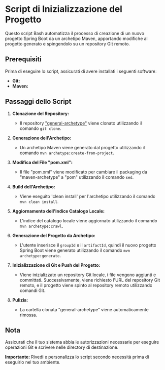 # Script di Inizializzazione del Progetto

Questo script Bash automatizza il processo di creazione di un nuovo progetto Spring Boot da un archetipo Maven, apportando modifiche al progetto generato e spingendolo su un repository Git remoto.

## Prerequisiti

Prima di eseguire lo script, assicurati di avere installati i seguenti software:

- **Git:** 
- **Maven:** 

## Passaggi dello Script

1. **Clonazione del Repository:**
   - Il repository ["general-archetype"](https://github.com/vincenzo-ingenito/general-archetype.git) viene clonato utilizzando il comando `git clone`.

2. **Generazione dell'Archetipo:**
   - Un archetipo Maven viene generato dal progetto utilizzando il comando `mvn archetype:create-from-project`.

3. **Modifica del File "pom.xml":**
   - Il file "pom.xml" viene modificato per cambiare il packaging da "maven-archetype" a "pom" utilizzando il comando `sed`.

4. **Build dell'Archetipo:**
   - Viene eseguito 'clean install' per l'archetipo utilizzando il comando `mvn clean install`.

5. **Aggiornamento dell'Indice Catalogo Locale:**
   - L'indice del catalogo locale viene aggiornato utilizzando il comando `mvn archetype:crawl`.

6. **Generazione del Progetto da Archetipo:**
   - L'utente inserisce il `groupId` e il `artifactId`, quindi il nuovo progetto Spring Boot viene generato utilizzando il comando `mvn archetype:generate`.

7. **Inizializzazione di Git e Push del Progetto:**
   - Viene inizializzato un repository Git locale, i file vengono aggiunti e committati. Successivamente, viene richiesto l'URL del repository Git remoto, e il progetto viene spinto al repository remoto utilizzando comandi Git.

8. **Pulizia:**
   - La cartella clonata "general-archetype" viene automaticamente rimossa.

## Nota

Assicurati che il tuo sistema abbia le autorizzazioni necessarie per eseguire operazioni Git e scrivere nelle directory di destinazione.

**Importante:** Rivedi e personalizza lo script secondo necessità prima di eseguirlo nel tuo ambiente.

